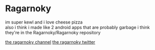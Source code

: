 # Ragarnoky

im super kewl and i love cheese pizza
\
also i think i made like 2 android apps that are probably garbage i think they're in the Ragarnoky/Ragarnoky repository


[the ragarnoky channel](https://www.youtube.com/channel/UC3Y_eevUSaVNroiEPJubO0Q)
[the ragarnoky twitter](https://twitter.com/ragarnokySQL)

